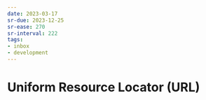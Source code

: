 ```yaml
---
date: 2023-03-17
sr-due: 2023-12-25
sr-ease: 270
sr-interval: 222
tags:
- inbox
- development
---
```


# Uniform Resource Locator (URL)
